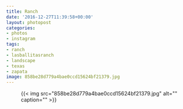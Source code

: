 ```yaml
---
title: Ranch
date: '2016-12-27T11:39:58+00:00'
layout: photopost
categories:
- photos
- instagram
tags:
- ranch
- lasballitasranch
- landscape
- texas
- zapata
image: 858be28d779a4bae0ccd15624bf21379.jpg
---
```


<figure class="photo photo--square">
  {{< img src="858be28d779a4bae0ccd15624bf21379.jpg" alt="" caption="" >}}

</figure>




